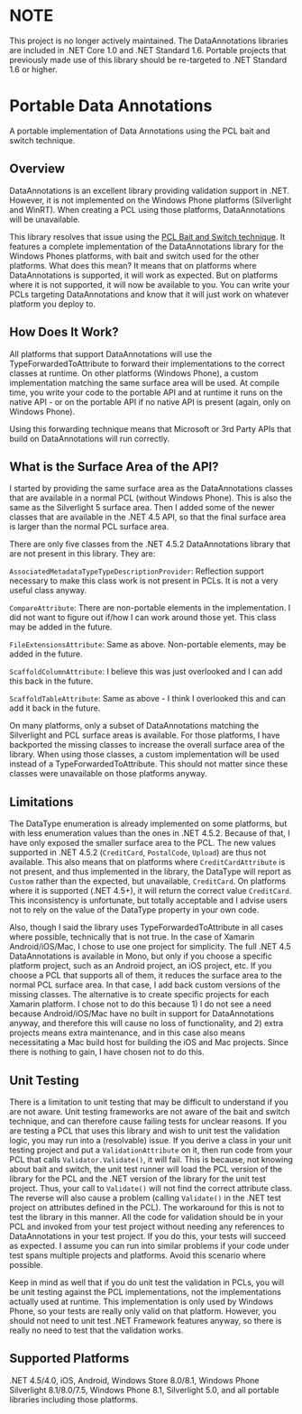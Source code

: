 # NOTE
This project is no longer actively maintained. The DataAnnotations libraries are included in .NET Core 1.0 and .NET Standard 1.6. Portable projects that previously made use of this library should be re-targeted to .NET Standard 1.6 or higher.

# Portable Data Annotations
A portable implementation of Data Annotations using the PCL bait and switch technique.

## Overview

DataAnnotations is an excellent library providing validation support in .NET. However, it is not implemented on the Windows Phone platforms (Silverlight and WinRT). When creating a PCL using those platforms, DataAnnotations will be unavailable.

This library resolves that issue using the [PCL Bait and Switch technique](http://log.paulbetts.org/the-bait-and-switch-pcl-trick/). It features a complete implementation of the DataAnnotations library for the Windows Phones platforms, with bait and switch used for the other platforms. What does this mean? It means that on platforms where DataAnnotations is supported, it will work as expected. But on platforms where it is not supported, it will now be available to you. You can write your PCLs targeting DataAnnotations and know that it will just work on whatever platform you deploy to.

## How Does It Work?

All platforms that support DataAnnotations will use the TypeForwardedToAttribute to forward their implementations to the correct classes at runtime. On other platforms (Windows Phone), a custom implementation matching the same surface area will be used. At compile time, you write your code to the portable API and at runtime it runs on the native API - or on the portable API if no native API is present (again, only on Windows Phone).

Using this forwarding technique means that Microsoft or 3rd Party APIs that build on DataAnnotations will run correctly.

## What is the Surface Area of the API?

I started by providing the same surface area as the DataAnnotations classes that are available in a normal PCL (without Windows Phone). This is also the same as the Silverlight 5 surface area. Then I added some of the newer classes that are available in the .NET 4.5 API, so that the final surface area is larger than the normal PCL surface area.

There are only five classes from the .NET 4.5.2 DataAnnotations library that are not present in this library. They are:

`AssociatedMetadataTypeTypeDescriptionProvider`: Reflection support necessary to make this class work is not present in PCLs. It is not a very useful class anyway.

`CompareAttribute`: There are non-portable elements in the implementation. I did not want to figure out if/how I can work around those yet. This class may be added in the future.

`FileExtensionsAttribute`: Same as above. Non-portable elements, may be added in the future.

`ScaffoldColumnAttribute`: I believe this was just overlooked and I can add this back in the future.

`ScaffoldTableAttribute`: Same as above - I think I overlooked this and can add it back in the future.

On many platforms, only a subset of DataAnnotations matching the Silverlight and PCL surface areas is available. For those platforms, I have backported the missing classes to increase the overall surface area of the library. When using those classes, a custom implementation will be used instead of a TypeForwardedToAttribute. This should not matter since these classes were unavailable on those platforms anyway.

## Limitations

The DataType enumeration is already implemented on some platforms, but with less enumeration values than the ones in .NET 4.5.2. Because of that, I have only exposed the smaller surface area to the PCL. The new values supported in .NET 4.5.2 (`CreditCard`, `PostalCode`, `Upload`) are thus not available. This also means that on platforms where `CreditCardAttribute` is not present, and thus implemented in the library, the DataType will report as `Custom` rather than the expected, but unavailable, `CreditCard`. On platforms where it is supported (.NET 4.5+), it will return the correct value `CreditCard`. This inconsistency is unfortunate, but totally acceptable and I advise users not to rely on the value of the DataType property in your own code.

Also, though I said the library uses TypeForwardedToAttribute in all cases where possible, technically that is not true. In the case of Xamarin Android/iOS/Mac, I chose to use one project for simplicity. The full .NET 4.5 DataAnnotations is available in Mono, but only if you choose a specific platform project, such as an Android project, an iOS project, etc. If you choose a PCL that supports all of them, it reduces the surface area to the normal PCL surface area. In that case, I add back custom versions of the missing classes. The alternative is to create specific projects for each Xamarin platform. I chose not to do this because 1) I do not see a need because Android/iOS/Mac have no built in support for DataAnnotations anyway, and therefore this will cause no loss of functionality, and 2) extra projects means extra maintenance, and in this case also means necessitating a Mac build host for building the iOS and Mac projects. Since there is nothing to gain, I have chosen not to do this.

## Unit Testing

There is a limitation to unit testing that may be difficult to understand if you are not aware. Unit testing frameworks are not aware of the bait and switch technique, and can therefore cause failing tests for unclear reasons. If you are testing a PCL that uses this library and wish to unit test the validation logic, you may run into a (resolvable) issue. If you derive a class in your unit testing project and put a `ValidationAttribute` on it, then run code from your PCL that calls `Validator.Validate()`, it will fail. This is because, not knowing about bait and switch, the unit test runner will load the PCL version of the library for the PCL and the .NET version of the library for the unit test project. Thus, your call to `Validate()` will not find the correct attribute class. The reverse will also cause a problem (calling `Validate()` in the .NET test project on attributes defined in the PCL). The workaround for this is not to test the library in this manner. All the code for validation should be in your PCL and invoked from your test project without needing any references to DataAnnotations in your test project. If you do this, your tests will succeed as expected. I assume you can run into similar problems if your code under test spans multiple projects and platforms. Avoid this scenario where possible.

Keep in mind as well that if you do unit test the validation in PCLs, you will be unit testing against the PCL implementations, not the implementations actually used at runtime. This implementation is only used by Windows Phone, so your tests are really only valid on that platform. However, you should not need to unit test .NET Framework features anyway, so there is really no need to test that the validation works.

## Supported Platforms

.NET 4.5/4.0, iOS, Android, Windows Store 8.0/8.1, Windows Phone Silverlight 8.1/8.0/7.5, Windows Phone 8.1, Silverlight 5.0, and all portable libraries including those platforms.
